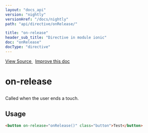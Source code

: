 ```yaml
---
layout: "docs_api"
version: "nightly"
versionHref: "/docs/nightly"
path: "api/directive/onRelease/"

title: "on-release"
header_sub_title: "Directive in module ionic"
doc: "onRelease"
docType: "directive"
---
```


<div class="improve-docs">
  <a href='http://github.com/driftyco/ionic/tree/master/js/angular/directive/gesture.js#L74'>
    View Source
  </a>
  &nbsp;
  <a href='http://github.com/driftyco/ionic/edit/master/js/angular/directive/gesture.js#L74'>
    Improve this doc
  </a>
</div>




<h1 class="api-title">

  on-release



</h1>





Called when the user ends a touch.








  
<h2 id="usage">Usage</h2>
  
```html
<button on-release="onRelease()" class="button">Test</button>
```
  
  

  





